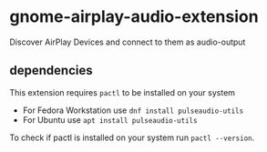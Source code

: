 # gnome-airplay-audio-extension
Discover AirPlay Devices and connect to them as audio-output

## dependencies
This extension requires `pactl` to be installed on your system
- For Fedora Workstation use `dnf install pulseaudio-utils`
- For Ubuntu use `apt install pulseaudio-utils`

To check if pactl is installed on your system run `pactl --version`.
